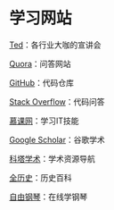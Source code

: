 # 学习网站

[Ted](https://www.ted.com/)：各行业大咖的宣讲会

[Quora](https://www.quora.com/)：问答网站

[GitHub](https://github.com/)：代码仓库

[Stack Overflow](https://stackoverflow.com/)：代码问答

[慕课网](https://www.imooc.com/)：学习IT技能

[Google Scholar](https://scholar.google.com/)：谷歌学术

[科塔学术](https://site.sciping.com/)：学术资源导航

[全历史](https://www.allhistory.com/)：历史百科

[自由钢琴](https://www.autopiano.cn/)：在线学钢琴













